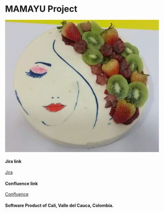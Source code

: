 # MAMAYU Project

![Mamayu Cali Colombia](assets/readme/images/COD_19_AGOSTO_2020.JPG?raw=true)

#### Jira link

[Jira](https://mamayu.atlassian.net/jira/software/projects/MAMAYU/boards/1)

#### Confluence link

[Confluence](https://mamayu.atlassian.net/jira/software/projects/MAMAYU/pages)

#### Software Product of Cali, Valle del Cauca, Colombia.

